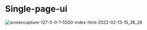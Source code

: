 # Single-page-ui
![screencapture-127-0-0-1-5500-index-html-2022-02-13-15_38_26](https://user-images.githubusercontent.com/94356975/153748982-f5046e6b-d625-4ce5-bcc7-14b2a2155e6c.png)

